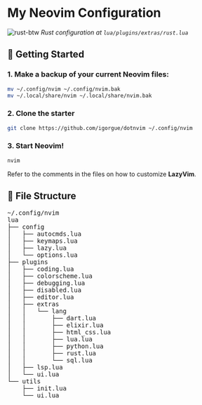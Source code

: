 # My Neovim Configuration

![rust-btw](https://user-images.githubusercontent.com/7014/219984419-84b6829f-2926-4576-96b6-cbe20708b007.png) *Rust configuration at `lua/plugins/extras/rust.lua`*

## 🚀 Getting Started

### 1. Make a backup of your current Neovim files:

```sh
mv ~/.config/nvim ~/.config/nvim.bak
mv ~/.local/share/nvim ~/.local/share/nvim.bak
```

### 2. Clone the starter

```sh
git clone https://github.com/igorgue/dotnvim ~/.config/nvim
```

### 3. Start Neovim!

```sh
nvim
```

Refer to the comments in the files on how to customize **LazyVim**.

## 📂 File Structure

<pre>
~/.config/nvim
lua
├── config
│   ├── autocmds.lua
│   ├── keymaps.lua
│   ├── lazy.lua
│   └── options.lua
├── plugins
│   ├── coding.lua
│   ├── colorscheme.lua
│   ├── debugging.lua
│   ├── disabled.lua
│   ├── editor.lua
│   ├── extras
│   │   └── lang
│   │       ├── dart.lua
│   │       ├── elixir.lua
│   │       ├── html_css.lua
│   │       ├── lua.lua
│   │       ├── python.lua
│   │       ├── rust.lua
│   │       └── sql.lua
│   ├── lsp.lua
│   └── ui.lua
└── utils
    ├── init.lua
    └── ui.lua
</pre>
